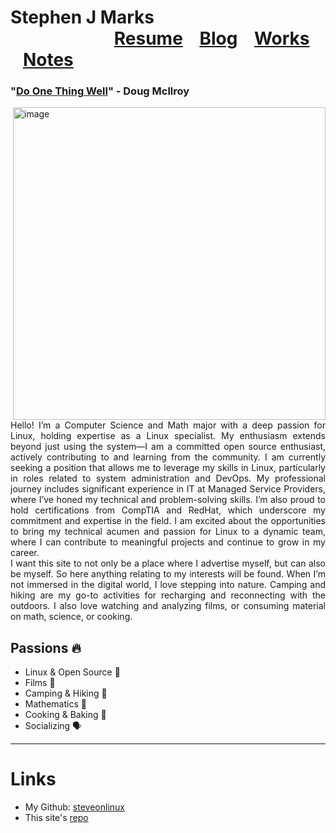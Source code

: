 # Stephen J Marks &nbsp;&nbsp;&nbsp;&nbsp;&nbsp;&nbsp;&nbsp;&nbsp;&nbsp;&nbsp;&nbsp;&nbsp;&nbsp;&nbsp;&nbsp;&nbsp;&nbsp;&nbsp;&nbsp;&nbsp;&nbsp;&nbsp;&nbsp;&nbsp;&nbsp;[Resume](../img/resume_stephen_marks.pdf)&nbsp;&nbsp;&nbsp; [Blog](../blog/blog.md) &nbsp;&nbsp;&nbsp;[Works](../works/works.md) &nbsp;&nbsp;&nbsp;[Notes](../notes/notes.md)
### "[Do One Thing Well](https://en.wikipedia.org/wiki/Unix_philosophy)" - Doug Mcllroy

<div style="text-align: justify;">
    <img src="/img/watch_sit.jpeg" alt="image" style="float: right; margin-left: 20px; width: 500px; height: auto;">
    <p>
        Hello! I’m a Computer Science and Math major with a deep passion for Linux, holding expertise as a Linux specialist. My enthusiasm extends beyond just using the system—I am a committed open source enthusiast, actively contributing to and learning from the community. I am currently seeking a position that allows me to leverage my skills in Linux, particularly in roles related to system administration and DevOps. My professional journey includes significant experience in IT at Managed Service Providers, where I’ve honed my technical and problem-solving skills. I’m also proud to hold certifications from CompTIA and RedHat, which underscore my commitment and expertise in the field. I am excited about the opportunities to bring my technical acumen and passion for Linux to a dynamic team, where I can contribute to meaningful projects and continue to grow in my career.
<br>I want this site to not only be a place where I advertise myself, but can also be myself. So here anything relating to my interests will be found. When I’m not immersed in the digital world, I love stepping into nature. Camping and hiking are my go-to activities for recharging and reconnecting with the outdoors. I also love watching and analyzing films, or consuming material on math, science, or cooking.
    </p>
</div>

## Passions 🔥
* Linux & Open Source 🐧 
* Films 🎥
* Camping & Hiking 🌲
* Mathematics 🧮
* Cooking & Baking 🍳
* Socializing 🗣️

---

# Links
* My Github: [steveonlinux](https://github.com/steveonlinux)
* This site's [repo](https://github.com/steveonlinux/steve_marks_mdbook)
